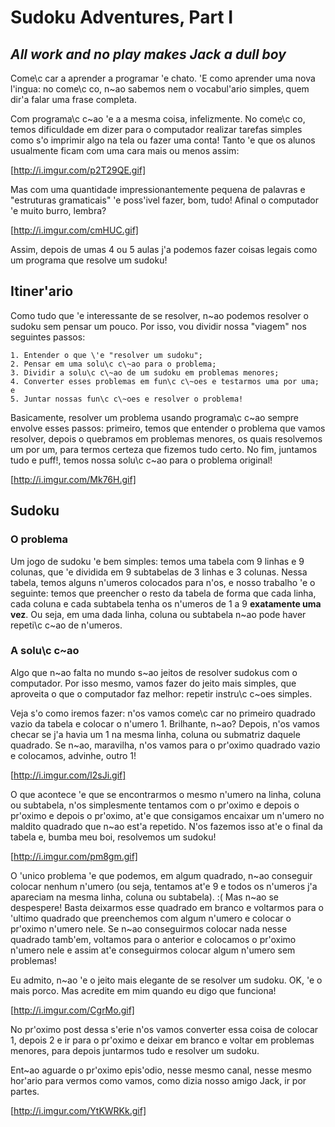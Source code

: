 # Sudoku Adventures, Part I

## *All work and no play makes Jack a dull boy*

Come\c car a aprender a programar \'e chato. \'E como aprender uma
nova l\'ingua: no come\c co, n\~ao sabemos nem o vocabul\'ario
simples, quem dir\'a falar uma frase completa.

Com programa\c c\~ao \'e a a mesma coisa, infelizmente. No come\c co,
temos dificuldade em dizer para o computador realizar tarefas simples
como s\'o imprimir algo na tela ou fazer uma conta! Tanto \'e que os
alunos usualmente ficam com uma cara mais ou menos assim:

[http://i.imgur.com/p2T29QE.gif]

Mas com uma quantidade impressionantemente pequena de palavras e
"estruturas gramaticais" \'e poss\'ivel fazer, bom, tudo! Afinal o
computador \'e muito burro, lembra?

[http://i.imgur.com/cmHUC.gif]

Assim, depois de umas 4 ou 5 aulas j\'a podemos fazer coisas legais
como um programa que resolve um sudoku!

## Itiner\'ario

Como tudo que \'e interessante de se resolver, n\~ao podemos resolver
o sudoku sem pensar um pouco. Por isso, vou dividir nossa "viagem" nos
seguintes passos:

	1. Entender o que \'e "resolver um sudoku";
	2. Pensar em uma solu\c c\~ao para o problema;
	3. Dividir a solu\c c\~ao de um sudoku em problemas menores;
	4. Converter esses problemas em fun\c c\~oes e testarmos uma por uma; e
	5. Juntar nossas fun\c c\~oes e resolver o problema!

Basicamente, resolver um problema usando programa\c c\~ao sempre
envolve esses passos: primeiro, temos que entender o problema que
vamos resolver, depois o quebramos em problemas menores, os quais
resolvemos um por um, para termos certeza que fizemos tudo certo.  No
fim, juntamos tudo e puff!, temos nossa solu\c c\~ao para o problema
original!

[http://i.imgur.com/Mk76H.gif]

## Sudoku

### O problema

Um jogo de sudoku \'e bem simples: temos uma tabela com 9 linhas e 9
colunas, que \'e dividida em 9 subtabelas de 3 linhas e 3
colunas. Nessa tabela, temos alguns n\'umeros colocados para n\'os, e
nosso trabalho \'e o seguinte: temos que preencher o resto da tabela
de forma que cada linha, cada coluna e cada subtabela tenha os
n\'umeros de 1 a 9 **exatamente uma vez**. Ou seja, em uma dada linha,
coluna ou subtabela n\~ao pode haver repeti\c c\~ao de n\'umeros.


### A solu\c c\~ao

Algo que n\~ao falta no mundo s\~ao jeitos de resolver sudokus com o
computador. Por isso mesmo, vamos fazer do jeito mais simples, que
aproveita o que o computador faz melhor: repetir instru\c c\~oes
simples.

Veja s\'o como iremos fazer: n\'os vamos come\c car no primeiro
quadrado vazio da tabela e colocar o n\'umero $1$. Brilhante, n\~ao?
Depois, n\'os vamos checar se j\'a havia um $1$ na mesma linha, coluna
ou submatriz daquele quadrado. Se n\~ao, maravilha, n\'os vamos para o
pr\'oximo quadrado vazio e colocamos, advinhe, outro $1$!

[http://i.imgur.com/l2sJi.gif]

O que acontece \'e que se encontrarmos o mesmo n\'umero na linha,
coluna ou subtabela, n\'os simplesmente tentamos com o pr\'oximo e
depois o pr\'oximo e depois o pr\'oximo, at\'e que consigamos encaixar
um n\'umero no maldito quadrado que n\~ao est\'a repetido. N\'os
fazemos isso at\'e o final da tabela e, bumba meu boi, resolvemos um
sudoku!

[http://i.imgur.com/pm8gm.gif]

O \'unico problema \'e que podemos, em algum quadrado, n\~ao conseguir
colocar nenhum n\'umero (ou seja, tentamos at\'e $9$ e todos os
n\'umeros j\'a apareciam na mesma linha, coluna ou subtabela). :( Mas
n\~ao se despespere! Basta deixarmos esse quadrado em branco e
voltarmos para o \'ultimo quadrado que preenchemos com algum n\'umero
e colocar o pr\'oximo n\'umero nele. Se n\~ao conseguirmos colocar
nada nesse quadrado tamb\'em, voltamos para o anterior e colocamos o
pr\'oximo n\'umero nele e assim at\'e conseguirmos colocar algum
n\'umero sem problemas!

Eu admito, n\~ao \'e o jeito mais elegante de se resolver um
sudoku. OK, \'e o mais porco. Mas acredite em mim quando eu digo que
funciona!

[http://i.imgur.com/CgrMo.gif]

No pr\'oximo post dessa s\'erie n\'os vamos converter essa coisa de
colocar $1$, depois $2$ e ir para o pr\'oximo e deixar em branco e
voltar em problemas menores, para depois juntarmos tudo e resolver um
sudoku.

Ent\~ao aguarde o pr\'oximo epis\'odio, nesse mesmo canal, nesse mesmo
hor\'ario para vermos como vamos, como dizia nosso amigo Jack, ir por
partes.

[http://i.imgur.com/YtKWRKk.gif]
